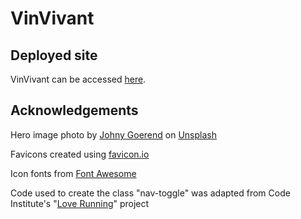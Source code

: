# VinVivant

## Deployed site
VinVivant can be accessed [here](https://klchambers.github.io/VinVivant/).

## Acknowledgements

Hero image photo by <a href="https://unsplash.com/@johnygoerend?utm_content=creditCopyText&utm_medium=referral&utm_source=unsplash">Johny Goerend</a> on <a href="https://unsplash.com/photos/green-grass-field-during-daytime-pnigODapPek?utm_content=creditCopyText&utm_medium=referral&utm_source=unsplash">Unsplash</a>
  
Favicons created using [favicon.io](https://favicon.io/)

Icon fonts from [Font Awesome](https://fontawesome.com/)

Code used to create the class "nav-toggle" was adapted from Code Institute's "[Love Running](https://github.com/Code-Institute-Solutions/love-running-v3)" project